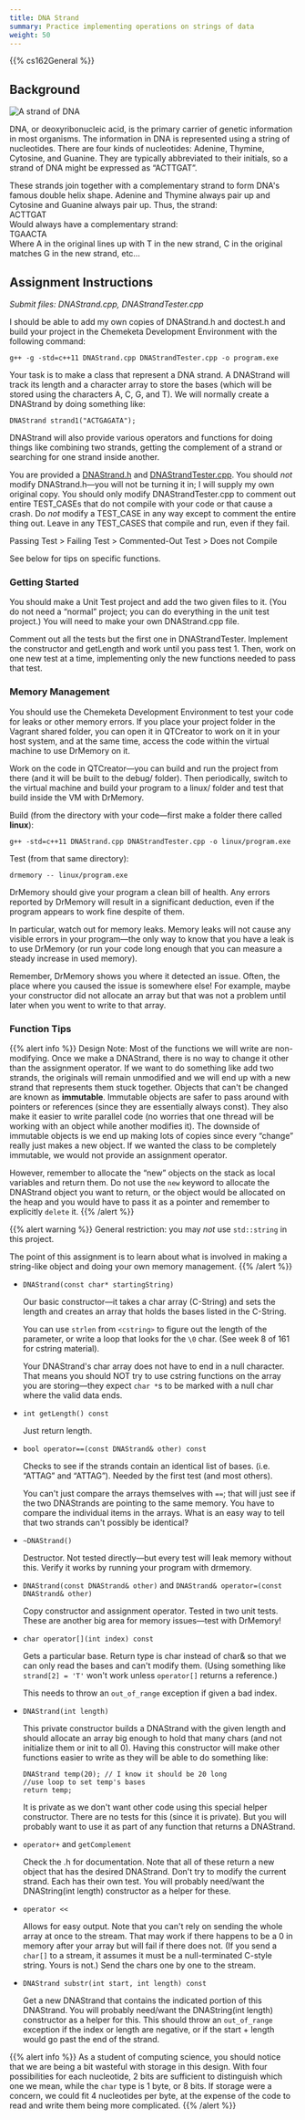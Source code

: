 ```yaml
---
title: DNA Strand
summary: Practice implementing operations on strings of data
weight: 50
---
```


{{% cs162General %}}

## Background

![A strand of DNA](dna.png)

DNA, or deoxyribonucleic acid, is the primary carrier of genetic
information in most organisms. The information in DNA is represented
using a string of nucleotides. There are four kinds of nucleotides:
Adenine, Thymine, Cytosine, and Guanine. They are typically abbreviated
to their initials, so a strand of DNA might be expressed as “ACTTGAT”.

These strands join together with a complementary strand to form
DNA's famous double helix shape. Adenine and Thymine always pair
up and Cytosine and Guanine always pair up. Thus, the strand:  
ACTTGAT  
Would always have a complementary strand:  
TGAACTA  
Where A in the original lines up with T in the new strand, C in the
original matches G in the new strand, etc…

## Assignment Instructions

*Submit files: DNAStrand.cpp, DNAStrandTester.cpp*

I should be able to add my own copies of DNAStrand.h and doctest.h and
build your project in the Chemeketa Development Environment with the
following command:

```
g++ -g -std=c++11 DNAStrand.cpp DNAStrandTester.cpp -o program.exe
```

Your task is to make a class that represent a DNA strand. A DNAStrand
will track its length and a character array to store the bases (which
will be stored using the characters A, C, G, and T). We will normally
create a DNAStrand by doing something like:

```
DNAStrand strand1("ACTGAGATA");
```

DNAStrand will also provide various operators and functions for doing
things like combining two strands, getting the complement of a strand or
searching for one strand inside another.

You are provided a [DNAStrand.h](DNAStrand.h) and
[DNAStrandTester.cpp](DNAStrandTester.cpp).  You should *not* modify
DNAStrand.h—you will not be turning it in; I will supply my own original
copy.  You should only modify DNAStrandTester.cpp to comment out entire
TEST\_CASEs that do not compile with your code or that cause a crash.
Do *not* modify a TEST\_CASE in any way except to comment the entire
thing out. Leave in any TEST\_CASES that compile and run, even if they fail.

Passing Test \> Failing Test \> Commented-Out Test \> Does not Compile

See below for tips on specific functions.

### Getting Started

You should make a Unit Test project and add the two given files to it.
(You do not need a “normal” project; you can do everything in the
unit test project.) You will need to make your own DNAStrand.cpp file.

Comment out all the tests but the first one in DNAStrandTester.
Implement the constructor and getLength and work until you pass test 1.
Then, work on one new test at a time, implementing only the new
functions needed to pass that test.

### Memory Management

You should use the Chemeketa Development Environment to test your code
for leaks or other memory errors. If you place your project folder in
the Vagrant shared folder, you can open it in QTCreator to work on it
in your host system, and at the same time, access the code within the
virtual machine to use DrMemory on it.

Work on the code in QTCreator—you can build and run the project from
there (and it will be built to the debug/ folder). Then periodically,
switch to the virtual machine and build your program to a linux/ folder
and test that build inside the VM with DrMemory.

Build (from the directory with your code—first make a folder there
called **linux**):  

```
g++ -std=c++11 DNAStrand.cpp DNAStrandTester.cpp -o linux/program.exe
```

Test (from that same directory):

```
drmemory -- linux/program.exe
```

DrMemory should give your program a clean bill of health. Any errors
reported by DrMemory will result in a significant deduction, even if the
program appears to work fine despite of them.

In particular, watch out for memory leaks. Memory leaks will not cause
any visible errors in your program—the only way to know that you have
a leak is to use DrMemory (or run your code long enough that you can
measure a steady increase in used memory).

Remember, DrMemory shows you where it detected an issue. Often, the place
where you caused the issue is somewhere else!  For example, maybe your
constructor did not allocate an array but that was not a problem until
later when you went to write to that array.

### Function Tips

{{% alert info %}}
Design Note: Most of the functions we will write are non-modifying.
Once we make a DNAStrand, there is no way to change it other than the
assignment operator. If we want to do something like add two strands,
the originals will remain unmodified and we will end up with a new
strand that represents them stuck together. Objects that can't be
changed are known as **immutable**. Immutable objects are safer to pass
around with pointers or references (since they are essentially always
const). They also make it easier to write parallel code (no worries that
one thread will be working with an object while another modifies it).
The downside of immutable objects is we end up making lots of copies
since every “change” really just makes a new object. If we wanted the
class to be completely immutable, we would not provide an assignment
operator.

However, remember to allocate the “new” objects on the stack as local
variables and return them. Do not use the `new` keyword to allocate the
DNAStrand object you want to return, or the object would be allocated
on the heap and you would have to pass it as a pointer and remember to
explicitly `delete` it.
{{% /alert %}}

{{% alert warning %}}
General restriction: you may *not* use `std::string` in this project.

The point of this assignment is to learn about what is involved in
making a string-like object and doing your own memory management.
{{% /alert %}}

- `DNAStrand(const char* startingString)`

  Our basic constructor—it takes a char array (C-String) and sets the
  length and creates an array that holds the bases listed in the C-String.

  You can use `strlen` from `<cstring>` to figure out the length of the
  parameter, or write a loop that looks for the `\0` char. (See week 8 of
  161 for cstring material).

  Your DNAStrand's char array does not have to end in a null character.
  That means you should NOT try to use cstring functions on the array you
  are storing—they expect `char *`s to be marked with a null char where
  the valid data ends.

- `int getLength() const`

  Just return length.

- `bool operator==(const DNAStrand& other) const`

  Checks to see if the strands contain an identical list of bases. (i.e.
  “ATTAG” and “ATTAG”). Needed by the first test (and most others).  
  
  You can't just compare the arrays themselves with `==`; that will
  just see if the two DNAStrands are pointing to the same memory. You have
  to compare the individual items in the arrays. What is an easy way to
  tell that two strands can't possibly be identical?

- `~DNAStrand()`

  Destructor. Not tested directly—but every test will leak memory
  without this. Verify it works by running your program with drmemory.

- `DNAStrand(const DNAStrand& other)` and `DNAStrand& operator=(const DNAStrand& other)`

  Copy constructor and assignment operator. Tested in two unit tests.
  These are another big area for memory issues—test with DrMemory!

- `char operator[](int index) const`

  Gets a particular base. Return type is char instead of char& so that we
  can only read the bases and can't modify them. (Using something like
  `strand[2] = 'T'` won't work unless `operator[]` returns a reference.)

  This needs to throw an `out_of_range` exception if given a bad index.

- `DNAStrand(int length)`

  This private constructor builds a DNAStrand with the given length and
  should allocate an array big enough to hold that many chars (and not
  initialize them or init to all 0). Having this constructor will make
  other functions easier to write as they will be able to do something
  like:  
  
  ```
  DNAStrand temp(20); // I know it should be 20 long  
  //use loop to set temp's bases  
  return temp;
  ```

  It is private as we don't want other code using this special helper
  constructor. There are no tests for this (since it is private). But you
  will probably want to use it as part of any function that returns a
  DNAStrand.

- `operator+` and `getComplement`

  Check the .h for documentation. Note that all of these return a new
  object that has the desired DNAStrand. Don't try to modify the current
  strand. Each has their own test. You will probably need/want the
  DNAString(int length) constructor as a helper for these.

- `operator <<`

  Allows for easy output. Note that you can't rely on sending the whole
  array at once to the stream. That may work if there happens to be a 0 in
  memory after your array but will fail if there does not. (If you send a
  `char[]` to a stream, it assumes it must be a null-terminated C-style
  string. Yours is not.) Send the chars one by one to the stream.

- `DNAStrand substr(int start, int length) const`

  Get a new DNAStrand that contains the indicated portion of this
  DNAStrand. You will probably need/want the DNAString(int length)
  constructor as a helper for this. This should throw an `out_of_range`
  exception if the index or length are negative, or if the start + length
  would go past the end of the strand.

{{% alert info %}}
As a student of computing science, you should notice that we are being
a bit wasteful with storage in this design.  With four possibilities for
each nucleotide, 2 bits are sufficient to distinguish which one we mean,
while the `char` type is 1 byte, or 8 bits. If storage were a concern,
we could fit 4 nucleotides per byte, at the expense of the code to read
and write them being more complicated.
{{% /alert %}}
